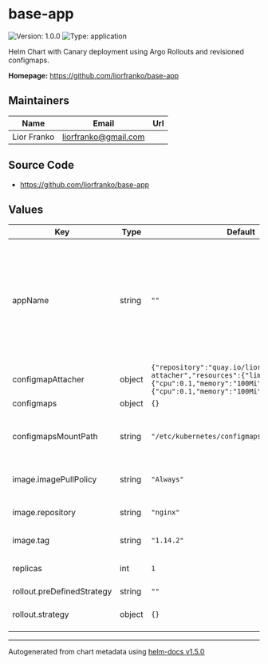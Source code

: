 # base-app

![Version: 1.0.0](https://img.shields.io/badge/Version-1.0.0-informational?style=flat-square) ![Type: application](https://img.shields.io/badge/Type-application-informational?style=flat-square)

Helm Chart with Canary deployment using Argo Rollouts and revisioned configmaps.

**Homepage:** <https://github.com/liorfranko/base-app>

## Maintainers

| Name | Email | Url |
| ---- | ------ | --- |
| Lior Franko | liorfranko@gmail.com |  |

## Source Code

* <https://github.com/liorfranko/base-app>

## Values

| Key | Type | Default | Description |
|-----|------|---------|-------------|
| appName | string | `""` | (REQUIRED) Application name which will be used by all resources created via base chart. Also will be available via APPNAME variable inside pods |
| configmapAttacher | object | `{"repository":"quay.io/liorfranko/configmap-attacher","resources":{"limits":{"cpu":0.1,"memory":"100Mi"},"requests":{"cpu":0.1,"memory":"100Mi"}},"tag":"1.0.1"}` | Variables of the configmap-attacher |
| configmaps | object | `{}` |  |
| configmapsMountPath | string | `"/etc/kubernetes/configmaps"` | Allows to define custom configMap objects with custom content |
| image.imagePullPolicy | string | `"Always"` | ImagePullPolicy applied to application |
| image.repository | string | `"nginx"` | Repository applied to application |
| image.tag | string | `"1.14.2"` | Tag applied to application |
| replicas | int | `1` | The number of application pods to run |
| rollout.preDefinedStrategy | string | `""` |  |
| rollout.strategy | object | `{}` | Use custom strategy of the argo rollout |

----------------------------------------------
Autogenerated from chart metadata using [helm-docs v1.5.0](https://github.com/norwoodj/helm-docs/releases/v1.5.0)
